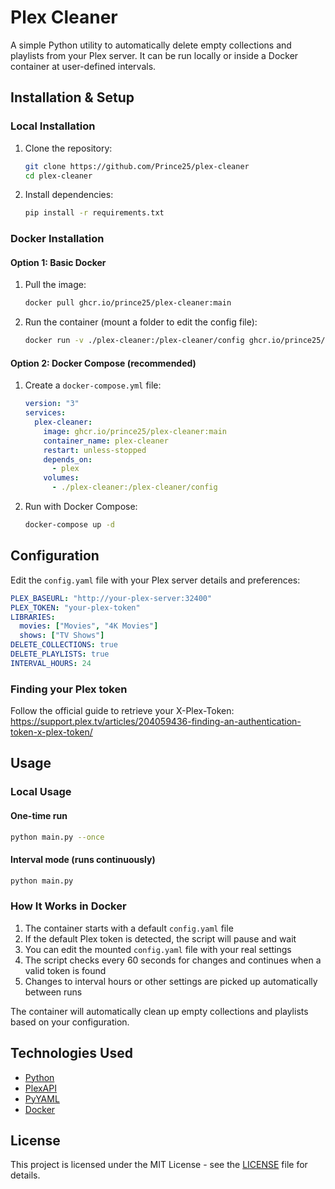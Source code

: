 # Plex Cleaner

A simple Python utility to automatically delete empty collections and playlists from your Plex server. It can be run locally or inside a Docker container at user-defined intervals.

## Installation & Setup

### Local Installation

1. Clone the repository:

   ```bash
   git clone https://github.com/Prince25/plex-cleaner
   cd plex-cleaner
   ```

2. Install dependencies:

   ```bash
   pip install -r requirements.txt
   ```

### Docker Installation

#### Option 1: Basic Docker

1. Pull the image:

   ```bash
   docker pull ghcr.io/prince25/plex-cleaner:main
   ```

2. Run the container (mount a folder to edit the config file):

   ```bash
   docker run -v ./plex-cleaner:/plex-cleaner/config ghcr.io/prince25/plex-cleaner:main
   ```

#### Option 2: Docker Compose (recommended)

1. Create a `docker-compose.yml` file:

   ```yaml
   version: "3"
   services:
     plex-cleaner:
       image: ghcr.io/prince25/plex-cleaner:main
       container_name: plex-cleaner
       restart: unless-stopped
       depends_on:
         - plex
       volumes:
         - ./plex-cleaner:/plex-cleaner/config
   ```

2. Run with Docker Compose:

   ```bash
   docker-compose up -d
   ```

## Configuration

Edit the `config.yaml` file with your Plex server details and preferences:

```yaml
PLEX_BASEURL: "http://your-plex-server:32400"
PLEX_TOKEN: "your-plex-token"
LIBRARIES:
  movies: ["Movies", "4K Movies"]
  shows: ["TV Shows"]
DELETE_COLLECTIONS: true
DELETE_PLAYLISTS: true
INTERVAL_HOURS: 24
```

### Finding your Plex token

Follow the official guide to retrieve your X-Plex-Token:
https://support.plex.tv/articles/204059436-finding-an-authentication-token-x-plex-token/

## Usage

### Local Usage

#### One-time run

```bash
python main.py --once
```

#### Interval mode (runs continuously)

```bash
python main.py
```

### How It Works in Docker

1. The container starts with a default `config.yaml` file
2. If the default Plex token is detected, the script will pause and wait
3. You can edit the mounted `config.yaml` file with your real settings
4. The script checks every 60 seconds for changes and continues when a valid token is found
5. Changes to interval hours or other settings are picked up automatically between runs

The container will automatically clean up empty collections and playlists based on your configuration.

## Technologies Used

- [Python](https://www.python.org/)
- [PlexAPI](https://github.com/pushingkarmaorg/python-plexapi)
- [PyYAML](https://pyyaml.org/)
- [Docker](https://www.docker.com/)

## License

This project is licensed under the MIT License - see the [LICENSE](LICENSE) file for details.
